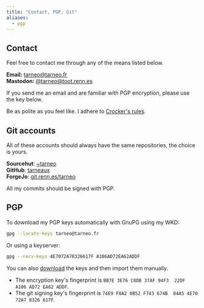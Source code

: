 ```yaml
---
title: "Contact, PGP, Git"
aliases:
  - pgp
---
```


## Contact

Feel free to contact me through any of the means listed below.

**Email:** tarneo@tarneo.fr\
**Mastodon:** <a rel="me" href="https://toot.renn.es/@tarneo">@tarneo@toot.renn.es</a>

If you send me an email and are familiar with PGP encryption, please use the key below.

Be as polite as you feel like. I adhere to [Crocker's rules](http://sl4.org/crocker.html).

## Git accounts

All of these accounts should always have the same repositories, the choice is yours.

**Sourcehut**: [~tarneo](https://git.renn.es/~tarneo/)\
**GitHub**: [tarneaux](https://github.com/tarneaux)\
**ForgeJo**: [git.renn.es/tarneo](https://git.renn.es/tarneo/)

All my commits should be signed with PGP.

## PGP

To download my PGP keys automatically with GnuPG using my WKD:

```sh
gpg --locate-keys tarneo@tarneo.fr
```

Or using a keyserver:

```sh
gpg --recv-keys 4E7072A78326617F A106AD72EA62ADDF
```

You can also [download](/.well-known/openpgpkey/hu/twnxbp33gur4nwext9bzmm6mahjw44hr) the keys and then import them manually.

- The encryption key's fingerprint is `BB7E 3E76 C8DB 37AF 94F3  22DF A106 AD72 EA62 ADDF`.
- The git signing key's fingerprint is `74E9 F0A2 0B52 F743 674B  04A5 4E70 72A7 8326 617F`.
